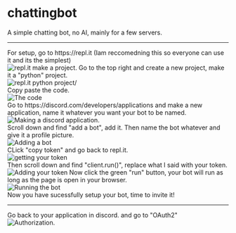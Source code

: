 # chattingbot
A simple chatting bot, no AI, mainly for a few servers.
<hr>
For setup, go to https://repl.it (Iam reccomedning this so everyone can use it and its the simplest) <br/>
<img src="https://cdn.discordapp.com/attachments/705527563547705486/827241425703927849/unknown.png", alt="repl.it make a project."  <br/>
Go to the top right and create a new project, make it a "python" project.<br/>
<img src="https://cdn.discordapp.com/attachments/705527563547705486/827242613584953394/unknown.png", alt="repl.it python project/"> <br/>
Copy paste the code.<br/>
<img src="https://cdn.discordapp.com/attachments/705527563547705486/827243091572293663/unknown.png", alt="The code"> <br/>
Go to https://discord.com/developers/applications and make a new application, name it whatever you want your bot to be named.<br/>
<img src="https://cdn.discordapp.com/attachments/705527563547705486/827243336318320680/unknown.png", alt="Making a discord application."> <br/>
Scroll down and find "add a bot", add it. Then name the bot whatever and give it a profile picture.<br/>
<img src="https://cdn.discordapp.com/attachments/705527563547705486/827243581080207420/unknown.png", alt="Adding a bot"> <br/>
CLick "copy token" and go back to repl.it.<br/>
<img src="https://cdn.discordapp.com/attachments/705527563547705486/827243835892564008/unknown.png", alt="getting your token"> <br/>
Then scroll down and find "client.run()", replace what I said with your token. <br/>
<img src="https://cdn.discordapp.com/attachments/705527563547705486/827244477659873280/unknown.png", alt="Adding your token">
Now click the green "run" button, your bot will run as long as the page is open in your browser. <br/>
<img src="https://cdn.discordapp.com/attachments/705527563547705486/827245307355987999/unknown.png", alt="Running the bot"> <br/>
Now you have sucessfully setup your bot, time to invite it!
<hr>
Go back to your application in discord. and go to "OAuth2" <br/>
<img src="https://cdn.discordapp.com/attachments/705527563547705486/827245984722845746/unknown.png", alt="Authorization."> <br/>
